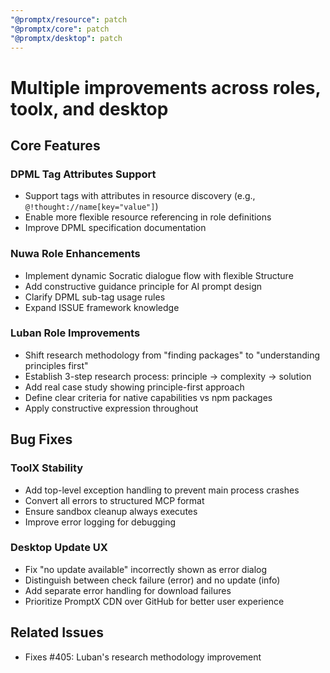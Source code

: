 ```yaml
---
"@promptx/resource": patch
"@promptx/core": patch
"@promptx/desktop": patch
---
```


# Multiple improvements across roles, toolx, and desktop

## Core Features

### DPML Tag Attributes Support

- Support tags with attributes in resource discovery (e.g., `@!thought://name[key="value"]`)
- Enable more flexible resource referencing in role definitions
- Improve DPML specification documentation

### Nuwa Role Enhancements

- Implement dynamic Socratic dialogue flow with flexible Structure
- Add constructive guidance principle for AI prompt design
- Clarify DPML sub-tag usage rules
- Expand ISSUE framework knowledge

### Luban Role Improvements

- Shift research methodology from "finding packages" to "understanding principles first"
- Establish 3-step research process: principle → complexity → solution
- Add real case study showing principle-first approach
- Define clear criteria for native capabilities vs npm packages
- Apply constructive expression throughout

## Bug Fixes

### ToolX Stability

- Add top-level exception handling to prevent main process crashes
- Convert all errors to structured MCP format
- Ensure sandbox cleanup always executes
- Improve error logging for debugging

### Desktop Update UX

- Fix "no update available" incorrectly shown as error dialog
- Distinguish between check failure (error) and no update (info)
- Add separate error handling for download failures
- Prioritize PromptX CDN over GitHub for better user experience

## Related Issues

- Fixes #405: Luban's research methodology improvement
